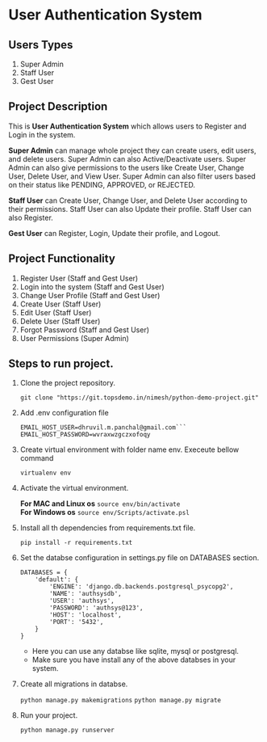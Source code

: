 # User Authentication System

## Users Types
1. Super Admin
2. Staff User
3. Gest User

## Project Description
This is **User Authentication System** which allows users to Register and Login
in the system.

**Super Admin** can manage whole project they can create users, edit users, and delete 
users. Super Admin can also Active/Deactivate users. Super Admin can also give permissions
to the users like  Create User, Change User, Delete User, and View User. Super Admin can
also filter users based on their status like PENDING, APPROVED, or REJECTED.

**Staff User** can Create User, Change User, and Delete User according to their permissions.
Staff User can also Update their profile. Staff User can also Register.

**Gest User** can Register, Login, Update their profile, and Logout.


## Project Functionality
1. Register User (Staff and Gest User)
2. Login into the system (Staff and Gest User)
3. Change User Profile (Staff and Gest User)
4. Create User (Staff User)
5. Edit User (Staff User)
6. Delete User (Staff User)
7. Forgot Password (Staff and Gest User)
8. User Permissions (Super Admin)


## Steps to run project.
1. Clone the project repository.

    ```git clone "https://git.topsdemo.in/nimesh/python-demo-project.git"```

2. Add .env configuration file

    ```
    EMAIL_HOST_USER=dhruvil.m.panchal@gmail.com```
    EMAIL_HOST_PASSWORD=wvraxwzgczxofoqy
    ```

3. Create virtual environment with folder name env. Execeute bellow command

    ```virtualenv env```

4. Activate the virtual environment.

    **For MAC and Linux os**
        ```source env/bin/activate```  
    **For Windows os**
        ```source env/Scripts/activate.psl```

5. Install all th dependencies from requirements.txt file.

    ```pip install -r requirements.txt```

6. Set the databse configuration in settings.py file on DATABASES section.

    ```
    DATABASES = {
        'default': {
            'ENGINE': 'django.db.backends.postgresql_psycopg2',
            'NAME': 'authsysdb', 
            'USER': 'authsys', 
            'PASSWORD': 'authsys@123',
            'HOST': 'localhost', 
            'PORT': '5432',
        }
    }
    ```

    - Here you can use any databse like sqlite, mysql or postgresql.
    - Make sure you have install any of the above databses in your system.

7. Create all migrations in databse.

    ```python manage.py makemigrations```
    ```python manage.py migrate```

8. Run your project.

    ```python manage.py runserver```
